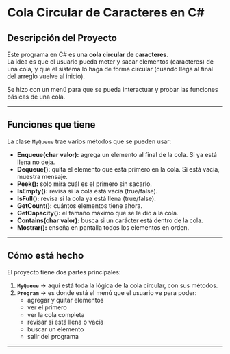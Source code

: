 # Cola Circular de Caracteres en C#

## Descripción del Proyecto
Este programa en C# es una **cola circular de caracteres**.  
La idea es que el usuario pueda meter y sacar elementos (caracteres) de una cola, y que el sistema lo haga de forma circular (cuando llega al final del arreglo vuelve al inicio).  

Se hizo con un menú para que se pueda interactuar y probar las funciones básicas de una cola.

---

## Funciones que tiene
La clase `MyQueue` trae varios métodos que se pueden usar:

- **Enqueue(char valor):** agrega un elemento al final de la cola. Si ya está llena no deja.
- **Dequeue():** quita el elemento que está primero en la cola. Si está vacía, muestra mensaje.
- **Peek():** solo mira cuál es el primero sin sacarlo.
- **IsEmpty():** revisa si la cola está vacía (true/false).
- **IsFull():** revisa si la cola ya está llena (true/false).
- **GetCount():** cuántos elementos tiene ahora.
- **GetCapacity():** el tamaño máximo que se le dio a la cola.
- **Contains(char valor):** busca si un carácter está dentro de la cola.
- **Mostrar():** enseña en pantalla todos los elementos en orden.

---

## Cómo está hecho
El proyecto tiene dos partes principales:

1. **`MyQueue`** → aquí está toda la lógica de la cola circular, con sus métodos.
2. **`Program`** → es donde está el menú que el usuario ve para poder:
   - agregar y quitar elementos
   - ver el primero
   - ver la cola completa
   - revisar si está llena o vacía
   - buscar un elemento
   - salir del programa

---
